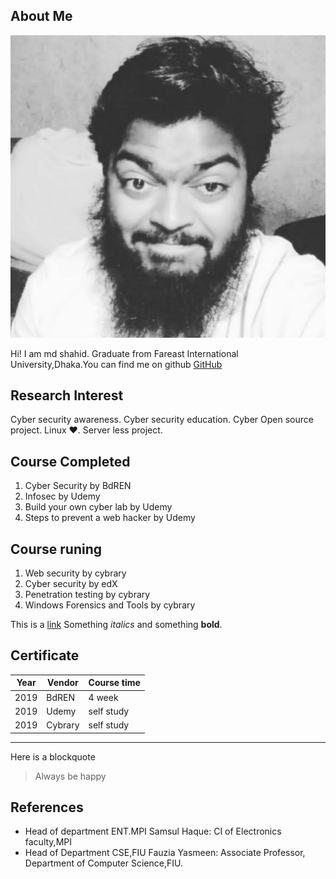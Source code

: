 

## About Me

<img class="profile-picture" src="IMG_20190925_190555.jpg">

Hi! I am md shahid. Graduate from Fareast International University,Dhaka.You can find me on github [GitHub](https://github.com/theshahid)

## Research Interest

Cyber security awareness. Cyber security education. Cyber Open source project. Linux ❤️. Server less project.

## Course Completed

1. Cyber Security by BdREN
2. Infosec by Udemy
3. Build your own cyber lab by Udemy
4. Steps to prevent a web hacker by Udemy

## Course runing
1. Web security by cybrary
2. Cyber security by edX
3. Penetration testing by cybrary
4. Windows Forensics and Tools by cybrary



This is a [link](https://github.com/theshahid) Something *italics* and something **bold**.

## Certificate

Year | Vendor  | Course time
-----|---------|-------------
2019 | BdREN   | 4 week
2019 | Udemy   | self study
2019 | Cybrary | self study


---

Here is a blockquote

> Always be happy

## References

* Head of department ENT.MPI
  Samsul Haque: CI of Electronics faculty,MPI
* Head of Department CSE,FIU
  Fauzia Yasmeen: Associate Professor, Department of Computer Science,FIU.
